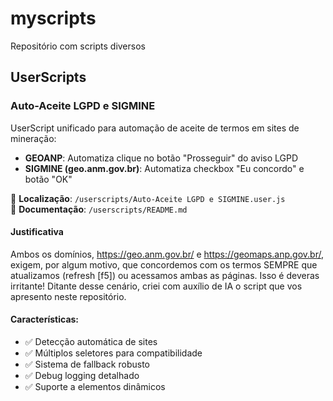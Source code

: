 # myscripts
Repositório com scripts diversos

## UserScripts

### Auto-Aceite LGPD e SIGMINE
UserScript unificado para automação de aceite de termos em sites de mineração:
- **GEOANP**: Automatiza clique no botão "Prosseguir" do aviso LGPD
- **SIGMINE (geo.anm.gov.br)**: Automatiza checkbox "Eu concordo" e botão "OK"

📁 **Localização**: `/userscripts/Auto-Aceite LGPD e SIGMINE.user.js`  
📖 **Documentação**: `/userscripts/README.md`

#### Justificativa
Ambos os domínios, https://geo.anm.gov.br/ e https://geomaps.anp.gov.br/, exigem, por algum motivo, que concordemos com os termos SEMPRE que atualizamos (refresh [f5]) ou acessamos ambas as páginas. Isso é deveras irritante! Ditante desse cenário, criei com auxílio de IA o script que vos apresento neste repositório.

#### Características:
- ✅ Detecção automática de sites
- ✅ Múltiplos seletores para compatibilidade  
- ✅ Sistema de fallback robusto
- ✅ Debug logging detalhado
- ✅ Suporte a elementos dinâmicos

